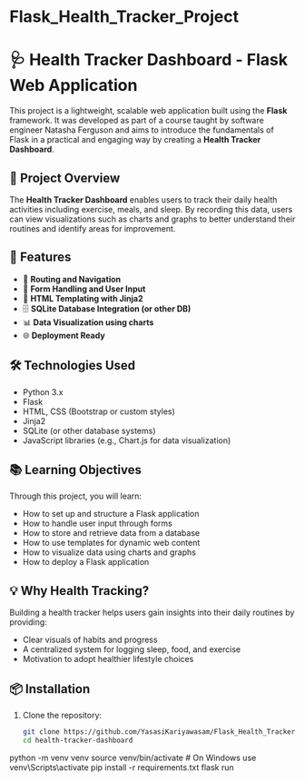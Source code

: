 # Flask_Health_Tracker_Project
# 🩺 Health Tracker Dashboard - Flask Web Application

This project is a lightweight, scalable web application built using the **Flask** framework. It was developed as part of a course taught by software engineer Natasha Ferguson and aims to introduce the fundamentals of Flask in a practical and engaging way by creating a **Health Tracker Dashboard**.

## 📌 Project Overview

The **Health Tracker Dashboard** enables users to track their daily health activities including exercise, meals, and sleep. By recording this data, users can view visualizations such as charts and graphs to better understand their routines and identify areas for improvement.

## 🚀 Features

- 🧭 **Routing and Navigation**  
- 📝 **Form Handling and User Input**
- 📄 **HTML Templating with Jinja2**
- 🗄️ **SQLite Database Integration (or other DB)**
- 📊 **Data Visualization using charts**
- 🌐 **Deployment Ready**

## 🛠️ Technologies Used

- Python 3.x  
- Flask  
- HTML, CSS (Bootstrap or custom styles)  
- Jinja2  
- SQLite (or other database systems)  
- JavaScript libraries (e.g., Chart.js for data visualization)

## 📚 Learning Objectives

Through this project, you will learn:

- How to set up and structure a Flask application
- How to handle user input through forms
- How to store and retrieve data from a database
- How to use templates for dynamic web content
- How to visualize data using charts and graphs
- How to deploy a Flask application

## 💡 Why Health Tracking?

Building a health tracker helps users gain insights into their daily routines by providing:

- Clear visuals of habits and progress
- A centralized system for logging sleep, food, and exercise
- Motivation to adopt healthier lifestyle choices

## 📦 Installation

1. Clone the repository:
   ```bash
   git clone https://github.com/YasasiKariyawasam/Flask_Health_Tracker_Project.git
   cd health-tracker-dashboard
python -m venv venv
source venv/bin/activate  # On Windows use venv\Scripts\activate
pip install -r requirements.txt
flask run
